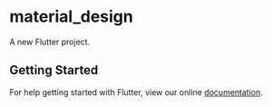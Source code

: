 # material_design

A new Flutter project.

## Getting Started

For help getting started with Flutter, view our online
[documentation](http://flutter.io/).
